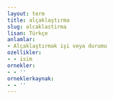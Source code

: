 ```yaml
---
layout: term
title: alçaklaştırma
slug: alcaklastirma
lisan: Türkçe
anlamlar:
- Alçaklaştırmak işi veya durumu
ozellikler:
- - isim
ornekler:
- - ''
orneklerkaynak:
- - ''
---
```

